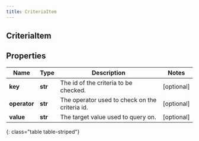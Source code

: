 ```yaml
---
title: CriteriaItem
---
```

## CriteriaItem

## Properties

|Name | Type | Description | Notes|
|------------ | ------------- | ------------- | -------------|
| **key** | **str** | The id of the criteria to be checked. | [optional] |
| **operator** | **str** | The operator used to check on the criteria id. | [optional] |
| **value** | **str** | The target value used to query on. | [optional] |
{: class="table table-striped"}


